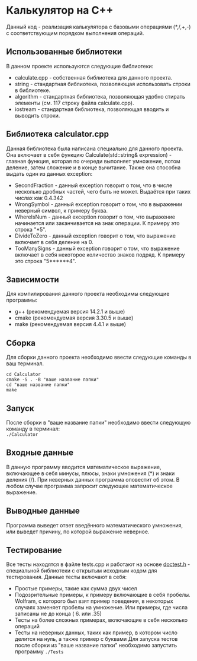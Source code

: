 # Калькулятор на С++
Данный код - реализация калькулятора с базовыми операциями (*,/,+,-) с соответствующим порядком выполнения операций.

## Использованные библиотеки
В данном проекте используются следующие библиотеки:
- calculate.cpp - собственная библиотека для данного проекта.
- string - стандартная библиотека, позволяющая использовать строки в библиотеке.
- algorithm - стандартная библиотека, позволяющая удобно стирать элементы (см. 117 строку файла calculate.cpp).
- iostream - стандартная библиотека, позволяющая вводить и выводить строки.

## Библиотека calculator.cpp
Данная библиотека была написана специально для данного проекта. Она включает в себя функцию Calculate(std::string& expression) - главная функция, которая по очереди выполняет умножение, потом деление, затем сложение и в конце вычитание. Также она способна выдать один из данных exception:
- SecondFraction - данный exception говорит о том, что в числе несколько дробных частей, чего быть не может. Выдаётся при таких числах как 0.4.342
- WrongSymbol - данный exception говорит о том, что в выражении неверный символ, к примеру буква.
- WhereIsNum - данный exception говорит о том, что выражение начинается или заканчивается на знак операции. К примеру это строка "*5".
- DivideToZero - данный exception говорит о том, что выражение включает в себя деление на 0.
- TooManySigns - данный exception говорит о том, что выражение включает в себя некоторое количество знаков подряд. К примеру это строка "5******4".


## Зависимости
Для компилирования данного проекта необходимы следующие программы:
- g++ (рекомендуемая версия 14.2.1 и выше)
- cmake (рекомендуемая версия 3.30.5 и выше)
- make (рекомендуемая версия 4.4.1 и выше)

## Сборка
Для сборки данного проекта необходимо ввести следующие команды в ваш терминал.
```git clone https://github.com/GooDoG337/Calculator.git
cd Calculator
cmake -S . -B "ваше название папки"
cd "ваше название папки"
make
```

## Запуск
После сборки в "ваше название папки" необходимо ввести следующую команду в терминал:<br>
`./Calculator`

## Входные данные
В данную программу вводится математическое выражение, включающее в себя минусы, плюсы, знаки умножения (*) и знаки деления (/). При неверных данных программа оповестит об этом. В любом случае программа запросит следующее математическое выражение.

## Выводные данные
Программа выведет ответ введённого математического умножения, или выведет причину, по которой выражение неверное.

## Тестирование 
Все тесты находятся в файле tests.cpp и работают на основе [doctest.h](https://github.com/doctest/doctest) - специальной библиотеки с открытым исходным кодом для тестирования. Данные тесты включают в себя:
- Простые примеры, такие как сумма двух чисел
- Подозрительные примеры, к примеру включающие в себя пробелы. Wolfram, с которого был взят пример поведения, в некоторых случаях заменяет пробелы на умножение. Или примеры, где числа записаны не до конца ( 6. или .35)
- Тесты на более сложных примерах, включающие в себя несколько операций
- Тесты на неверных данных, таких как пример, в котором число делится на нуль, а также пример с буквами
Для запуска тестов после сборки из "ваше название папки" необходимо запустить программу
`./Tests` 


